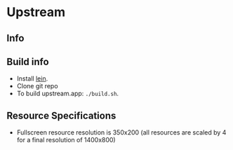# Upstream

## Info

## Build info
- Install [lein](https://leiningen.org/#install).
- Clone git repo
- To build upstream.app: ``` ./build.sh ```.

## Resource Specifications
- Fullscreen resource resolution is 350x200 (all resources are scaled by 4 for a final resolution of 1400x800)
